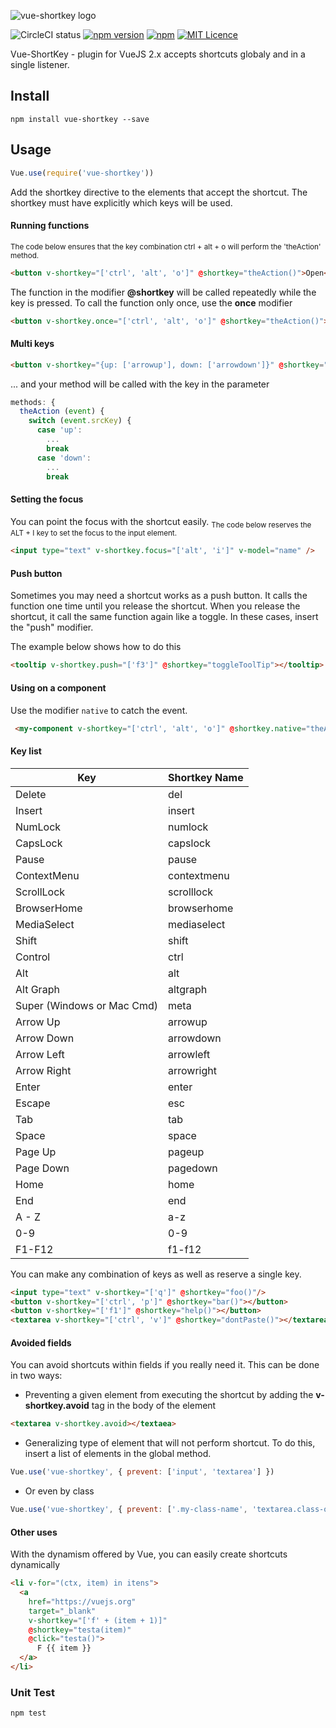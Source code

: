 ![vue-shortkey logo](https://github.com/iFgR/vue-shortkey/blob/master/logo/shortkey.png?raw=true)

![CircleCI status](https://circleci.com/gh/iFgR/vue-shortkey.svg?style=shield&circle-token=:circle-token)
[![npm version](https://badge.fury.io/js/vue-shortkey.svg)](https://badge.fury.io/js/vue-shortkey)
[![npm](https://img.shields.io/npm/dt/vue-shortkey.svg)](https://www.npmjs.com/package/vue-shortkey)
[![MIT Licence](https://badges.frapsoft.com/os/mit/mit.svg?v=103)](https://opensource.org/licenses/mit-license.php)

Vue-ShortKey - plugin for VueJS 2.x accepts shortcuts globaly and in a single listener.

## Install
```
npm install vue-shortkey --save
```

## Usage
```javascript
Vue.use(require('vue-shortkey'))
```
Add the shortkey directive to the elements that accept the shortcut.
The shortkey must have explicitly which keys will be used.

#### Running functions
<sub>The code below ensures that the key combination ctrl + alt + o will perform the 'theAction' method.</sub>

```html
<button v-shortkey="['ctrl', 'alt', 'o']" @shortkey="theAction()">Open</button>
```
The function in the modifier __@shortkey__ will be called repeatedly while the key is pressed. To call the function only once, use the __once__ modifier
```html
<button v-shortkey.once="['ctrl', 'alt', 'o']" @shortkey="theAction()">Open</button>
```


#### Multi keys
```html
<button v-shortkey="{up: ['arrowup'], down: ['arrowdown']}" @shortkey="theAction">Joystick</button>
```
... and your method will be called with the key in the  parameter
```javascript
methods: {
  theAction (event) {
    switch (event.srcKey) {
      case 'up':
        ...
        break
      case 'down':
        ...
        break
```

#### Setting the focus
You can point the focus with the shortcut easily.
<sub>The code below reserves the ALT + I key to set the focus to the input element.</sub>
```html
<input type="text" v-shortkey.focus="['alt', 'i']" v-model="name" />
```

#### Push button
Sometimes you may need a shortcut works as a push button. It calls the function one time until you release the shortcut. When you release the shortcut, it call the same function again like a toggle. In these cases, insert the "push" modifier.

The example below shows how to do this
```html
<tooltip v-shortkey.push="['f3']" @shortkey="toggleToolTip"></tooltip>
```

#### Using on a component
Use the modifier `native` to catch the event.
```html
 <my-component v-shortkey="['ctrl', 'alt', 'o']" @shortkey.native="theAction()"></my-component>
```

#### Key list
| Key                        | Shortkey Name |
|----------------------------|---------------|
| Delete                     | del           |
| Insert                     | insert        |
| NumLock                    | numlock       |
| CapsLock                   | capslock      |
| Pause                      | pause         |
| ContextMenu                | contextmenu   |
| ScrollLock                 | scrolllock    |
| BrowserHome                | browserhome   |
| MediaSelect                | mediaselect   |
| Shift                      | shift         |
| Control                    | ctrl          |
| Alt                        | alt           |
| Alt Graph                  | altgraph      |
| Super (Windows or Mac Cmd) | meta          |
| Arrow Up                   | arrowup       |
| Arrow Down                 | arrowdown     |
| Arrow Left                 | arrowleft     |
| Arrow Right                | arrowright    |
| Enter                      | enter         |
| Escape                     | esc           |
| Tab                        | tab           |
| Space                      | space         |
| Page Up                    | pageup        |
| Page Down                  | pagedown      |
| Home                       | home          |
| End                        | end           |
| A - Z                      | a-z           |
| 0-9                        | 0-9           |
| F1-F12                     | f1-f12        |

You can make any combination of keys as well as reserve a single key.
```html
<input type="text" v-shortkey="['q']" @shortkey="foo()"/>
<button v-shortkey="['ctrl', 'p']" @shortkey="bar()"></button>
<button v-shortkey="['f1']" @shortkey="help()"></button>
<textarea v-shortkey="['ctrl', 'v']" @shortkey="dontPaste()"></textarea>
```

#### Avoided fields
You can avoid shortcuts within fields if you really need it. This can be done in two ways:
* Preventing a given element from executing the shortcut by adding the **v-shortkey.avoid** tag in the body of the element
```html
<textarea v-shortkey.avoid></textaea>
```
* Generalizing type of element that will not perform shortcut. To do this, insert a list of elements in the global method.

```javascript
Vue.use('vue-shortkey', { prevent: ['input', 'textarea'] })
```

* Or even by class
```javascript
Vue.use('vue-shortkey', { prevent: ['.my-class-name', 'textarea.class-of-textarea'] })
```

#### Other uses
With the dynamism offered by Vue, you can easily create shortcuts dynamically
```html
<li v-for="(ctx, item) in itens">
  <a
    href="https://vuejs.org"
    target="_blank"
    v-shortkey="['f' + (item + 1)]"
    @shortkey="testa(item)"
    @click="testa()">
      F {{ item }}
  </a>
</li>
```

### Unit Test
```
npm test
```
